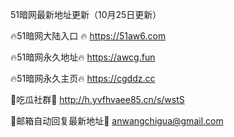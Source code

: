 51暗网最新地址更新（10月25日更新）

🔥51暗网大陆入口 🔥 https://51aw6.com

🔥51暗网永久地址🔥  https://awcg.fun

🔥51暗网永久主页🔥  https://cgddz.cc

💋吃瓜社群💋 http://h.yvfhvaee85.cn/s/wstS

💋邮箱自动回复最新地址💋 anwangchigua@gmail.com
